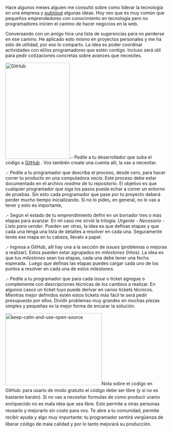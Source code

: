 <html><body><p>Hace algunos meses alguien me consultó sobre como liderar la tecnología en una empresa y <a href="http://andresvazquez.com.ar/blog/el-equipo-y-la-tecnologia-de-tu-empresa/" target="_blank">publiqué</a> algunas ideas.
Hoy veo que es muy común que pequeños emprendedores con conocimiento en tecnología pero no programadores inicien el camino de hacer negocios en la web.

Conversando con un amigo hice una lista de sugerencias para no perderse en ese camino. He aplicado esto mismo en proyectos personales y me ha sido de utilidad, por eso lo comparto. La idea es poder coordinar actividades con el/los programadores que estén contigo. Incluso será útil para pedir cotizaciones concretas sobre avances que necesites.

<img class="alignleft size-medium wp-image-161" src="http://andresvazquez.com.ar/blog/wp-content/uploads/2015/06/GitHub-200x300.png" alt="GitHub" width="200" height="300">.- Pedile a tu desarrollador que suba el código a <a href="http://conociendogithub.readthedocs.org/en/latest/data/introduccion/" target="_blank">GitHub</a> . Vos también create una cuenta allí, la vas a necesitar.

.- Pedile a tu programador que describa el proceso, desde cero, para hacer correr tu producto en una computadora <em>vacía</em>. Este proceso debe estar documentado en el archivo <em>readme</em> de tu repositorio. El objetivo es que cualquier programador que siga los pasos pueda echar a correr un entorno de pruebas. Sin esto cada programador que pase por tu proyecto deberá perder mucho tiempo inicializando. Si no lo pides, en general, no lo vas a tener y esto es importante,

.- Según el estado de tu emprendimiento definí en un borrador tres o más etapas para avanzar. En mi caso me sirvió la trilogía: <em>Urgente</em> - <em>Necesario</em> - <em>Listo para vender</em>. Pueden ser otras, la idea es que definas etapas y que cada una tenga una lista de detalles a resolver en cada una. Seguramente tenés ese mapa en tu cabeza, llevalo a papel.

.- Ingresa a GitHub, allí hay una a la sección de <em>issues</em> (problemas o mejoras a realizar). Estos pueden estar agrupados en <em>milestones </em>(hitos). La idea es que tus <em>milestones</em> sean tus etapas, cada una debe tener una fecha esperada.  Luego que definas las etapas puedes cargar cada uno de los puntos a resolver en cada una de estos <em>milestones.</em>

.- Pedile a tu programador que para cada <em>issue</em> o ticket agregue o complemente con descripciones técnicas de los cambios a realizar. En algunos casos un ticket tuyo puede derivar en varios tickets técnicos. Mientras mejor definidos estén estos tickets más fácil te será pedir presupuesto por ellos. Dividir problemas muy grandes en muchas piezas simples y pequeñas es la mejor forma de encarar la solución.

<span style="line-height: 1.5;"><img class="alignright size-medium wp-image-164" src="http://andresvazquez.com.ar/blog/wp-content/uploads/2015/06/keep-calm-and-use-open-source-300x225.png" alt="keep-calm-and-use-open-source" width="300" height="225">Nota sobre el codigo en GitHub: para usarlo de modo gratuito el código debe ser libre (y si no es bastante barato). Si no vas a necesitar formulas de como producir uranio enriquecido no es mala idea que sea libre. Esto permite a otras personas reusarlo y mejorarlo sin costo para vos. Te abre a tu comunidad, permite recibir ayuda y algo muy importante: tu programador sentirá vergüenza de liberar código de mala calidad y por lo tanto mejorará su producción.</span></p></body></html>